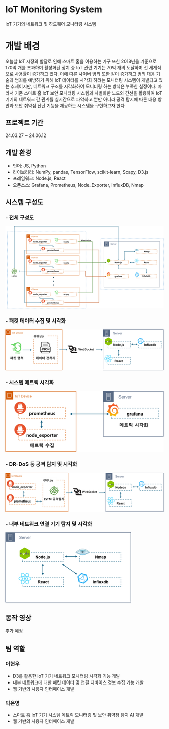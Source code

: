 # IoT Monitoring System

IoT 기기의 네트워크 및 하드웨어 모니터링 시스템

# 개발 배경

오늘날 IoT 시장의 발달로 인해 스마트 홈을 이용하는 가구 또한 2018년을 기준으로 170억 개를 초과하며 활성화된 장치 중 IoT 관련 기기는 70억 개의 도달하며 전 세계적으로 사용률이 증가하고 있다. 이에 따른 사이버 범죄 또한 같이 증가하고 범죄 대응 기술과 범죄를 예방하기 위해 IoT 데이터를 시각화 하려는 모니터링 시스템이 개발되고 있는 추세이지만, 네트워크 구조를 시각화하여 모니터링 하는 방식은 부족한 실정이다. 따라서 기존 스마트 홈 IoT 보안 모니터링 시스템과 차별화한 노드와 간선을 활용하여 IoT 기기의 네트워크 간 관계를 실시간으로 파악하고 뿐만 아니라 공격 탐지에 따른 대응 방안과 보안 취약점 진단 기능을 제공하는 시스템을 구현하고자 한다

## 프로젝트 기간

24.03.27 ~ 24.06.12

## 개발 환경

- 언어: JS, Python
- 라이브러리: NumPy, pandas, TensorFlow, scikit-learn, Scapy, D3.js
- 프레임워크: Node.js, React
- 오픈소스: Grafana, Prometheus, Node_Exporter, InfluxDB, Nmap

## 시스템 구성도

### - 전체 구성도

![system_model](/figures/system_model.png)

### - 패킷 데이터 수집 및 시각화

<img src="./figures/system_model_packet.png" width="600"/>

### - 시스템 메트릭 시각화

<img src="./figures/system_model_metric.png" width="600"/>

### - DR-DoS 등 공격 탐지 및 시각화

<img src="./figures/system_model_detection.png" width="600"/>

### - 내부 네트워크 연결 기기 탐지 및 시각화

<img src="./figures/system_model_network.png" width="400"/>

## 동작 영상
추가 예정
## 팀 역할

### 이현우
- D3를 활용한 IoT 기기 네트워크 모니터링 시각화 기능 개발
- 내부 네트워크에 대한 패킷 데이터 및 연결 디바이스 정보 수집 기능 개발
- 웹 기반의 사용자 인터페이스 개발

### 박은영
- 스마트 홈 IoT 기기 시스템 메트릭 모니터링 및 보안 취약점 탐지 AI 개발
- 웹 기반의 사용자 인터페이스 개발
